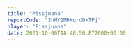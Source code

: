 ```yaml
---
title: "Pissjuana"
reportCode: "3hHY2MRKgrdDkTPj"
player: "Pissjuana"
date: 2021-10-06T18:48:50.877000+00:00
---
```

